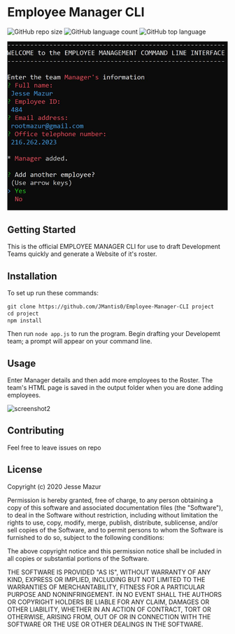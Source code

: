 
# Employee Manager CLI
![GitHub repo size](https://img.shields.io/github/repo-size/JMantis0/Employee-Manager-CLI)  ![GitHub language count](https://img.shields.io/github/languages/count/JMantis0/Employee-Manager-CLI)  ![GitHub top language](https://img.shields.io/github/languages/top/JMantis0/Employee-Manager-CLI)  

![screenshot](./Assets/images/cli.jpg)

## Getting Started

This is the official EMPLOYEE MANAGER CLI for use to draft Development Teams quickly and generate a Website of it's roster.

## Installation

To set up run these commands: 

```
git clone https://github.com/JMantis0/Employee-Manager-CLI project
cd project
npm install
```

Then run `node app.js` to run the program.  Begin drafting your Developemt team; a prompt will appear on your command line.

## Usage

Enter Manager details and then add more employees to the Roster.  The team's HTML page is saved in the output folder when you are done adding employees.

![screenshot2](.Assets/images/htmlShot.JPG)


## Contributing

Feel free to leave issues on repo

## License


Copyright (c) 2020 Jesse Mazur

Permission is hereby granted, free of charge, to any person obtaining a copy
of this software and associated documentation files (the "Software"), to deal
in the Software without restriction, including without limitation the rights
to use, copy, modify, merge, publish, distribute, sublicense, and/or sell
copies of the Software, and to permit persons to whom the Software is
furnished to do so, subject to the following conditions:

The above copyright notice and this permission notice shall be included in all
copies or substantial portions of the Software.

THE SOFTWARE IS PROVIDED "AS IS", WITHOUT WARRANTY OF ANY KIND, EXPRESS OR
IMPLIED, INCLUDING BUT NOT LIMITED TO THE WARRANTIES OF MERCHANTABILITY,
FITNESS FOR A PARTICULAR PURPOSE AND NONINFRINGEMENT. IN NO EVENT SHALL THE
AUTHORS OR COPYRIGHT HOLDERS BE LIABLE FOR ANY CLAIM, DAMAGES OR OTHER
LIABILITY, WHETHER IN AN ACTION OF CONTRACT, TORT OR OTHERWISE, ARISING FROM,
OUT OF OR IN CONNECTION WITH THE SOFTWARE OR THE USE OR OTHER DEALINGS IN THE
SOFTWARE.
